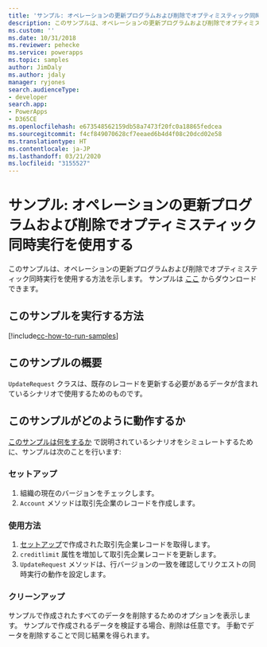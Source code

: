 ```yaml
---
title: 'サンプル: オペレーションの更新プログラムおよび削除でオプティミスティック同時実行を使用する (Common Data Service) | Microsoft Docs'
description: このサンプルは、オペレーションの更新プログラムおよび削除でオプティミスティック同時実行を使用する方法を示します。
ms.custom: ''
ms.date: 10/31/2018
ms.reviewer: pehecke
ms.service: powerapps
ms.topic: samples
author: JimDaly
ms.author: jdaly
manager: ryjones
search.audienceType:
- developer
search.app:
- PowerApps
- D365CE
ms.openlocfilehash: e673548562159db58a7473f20fc0a18865fedcea
ms.sourcegitcommit: f4cf849070628cf7eeaed6b4d4f08c20dcd02e58
ms.translationtype: HT
ms.contentlocale: ja-JP
ms.lasthandoff: 03/21/2020
ms.locfileid: "3155527"
---
```

# <a name="sample-use-optimistic-concurrency-with-update-and-delete-operations"></a>サンプル: オペレーションの更新プログラムおよび削除でオプティミスティック同時実行を使用する

<!-- https://docs.microsoft.com/dynamics365/customer-engagement/developer/org-service/sample-use-optimistic-concurrency-update-delete-operations -->

このサンプルは、オペレーションの更新プログラムおよび削除でオプティミスティック同時実行を使用する方法を示します。 サンプルは [ここ](https://github.com/Microsoft/PowerApps-Samples/tree/master/cds/orgsvc/C%23/OptimisticConcurrency) からダウンロードできます。

## <a name="how-to-run-this-sample"></a>このサンプルを実行する方法

[!include[cc-how-to-run-samples](../../includes/cc-how-to-run-samples.md)]


## <a name="what-this-sample-does"></a>このサンプルの概要

`UpdateRequest` クラスは、既存のレコードを更新する必要があるデータが含まれているシナリオで使用するためのものです。

## <a name="how-this-sample-works"></a>このサンプルがどのように動作するか

[このサンプルは何をするか](#what-this-sample-does) で説明されているシナリオをシミュレートするために、サンプルは次のことを行います:

### <a name="setup"></a>セットアップ

1. 組織の現在のバージョンをチェックします。
1. `Account` メソッドは取引先企業のレコードを作成します。

### <a name="demonstrate"></a>使用方法

1. [セットアップ](#setup)で作成された取引先企業レコードを取得します。
1. `creditlimit` 属性を増加して取引先企業レコードを更新します。
1. `UpdateRequest` メソッドは、行バージョンの一致を確認してリクエストの同時実行の動作を設定します。

### <a name="clean-up"></a>クリーンアップ

サンプルで作成されたすべてのデータを削除するためのオプションを表示します。 サンプルで作成されるデータを検証する場合、削除は任意です。 手動でデータを削除することで同じ結果を得られます。
